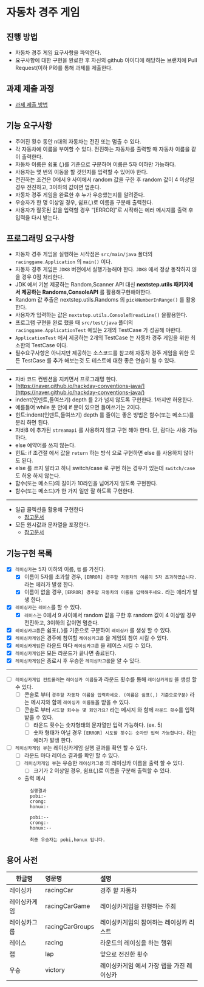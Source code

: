 # 자동차 경주 게임

## 진행 방법

* 자동차 경주 게임 요구사항을 파악한다.
* 요구사항에 대한 구현을 완료한 후 자신의 github 아이디에 해당하는 브랜치에 Pull Request(이하 PR)를 통해 과제를 제출한다.

## 과제 제출 과정

* [과제 제출 방법](https://github.com/next-step/nextstep-docs/tree/master/precourse)

## 기능 요구사항

- 주어진 횟수 동안 n대의 자동차는 전진 또는 멈출 수 있다.
- 각 자동차에 이름을 부여할 수 있다. 전진하는 자동차를 출력할 때 자동차 이름을 같이 출력한다.
- 자동차 이름은 쉼표 (,)를 기준으로 구분하며 이름은 5자 이하만 가능하다.
- 사용자는 몇 번의 이동을 할 것인지를 입력할 수 있어야 한다.
- 전진하는 조건은 0에서 9 사이에서 random 값을 구한 후 random 값이 4 이상일 경우 전진하고, 3이하의 값이면 멈춘다.
- 자동차 경주 게임을 완료한 후 누가 우승했는지를 알려준다.
- 우승자가 한 명 이상일 경우, 쉼표(,)로 이름을 구분해 출력한다.
- 사용자가 잘못된 값을 입력할 경우 “[ERROR]”로 시작하는 에러 메시지를 출력 후 입력을 다시 받는다.

## 프로그래밍 요구사항

- 자동차 경주 게임을 실행하는 시작점은 `src/main/java` 폴더의 `racinggame.Application` 의 `main()` 이다.
- 자동차 경주 게임은 `JDK8` 버전에서 실행가능해야 한다. `JDK8` 에서 정상 동작하지 않을 경우 0점 처리한다.
- JDK 에서 기본 제공하는 Random,Scanner API 대신 **nextstep.utils 패키지에서 제공하는 Randoms,ConsoleAPI** 를 활용해구현해야한다.
- Random 값 추출은 nextstep.utils.Randoms 의 `pickNumberInRange()` 를 활용한다.
- 사용자가 입력하는 값은 `nextstep.utils.Console의readLine()` 을활용한다.
- 프로그램 구현을 완료 했을 때 `src/test/java` 폴더의 `racinggame.ApplicationTest` 에있는 2개의 TestCase 가 성공해 야한다.
- `ApplicationTest` 에서 제공하는 2개의 TestCase 는 자동차 경주 게임을 위한 최소한의 TestCase 이다.
- 필수요구사항은 아니지만 제공하는 소스코드를 참고해 자동차 경주 게임을 위한 모든 TestCase 를 추가 해보는것 도 테스트에 대한 좋은 연습이 될 수 있다.

---

- 자바 코드 컨벤션을 지키면서 프로그래밍 한다.
- [https://naver.github.io/hackday-conventions-java/](https://naver.github.io/hackday-conventions-java/)
- indent(인덴트,들여쓰기) depth 를 2가 넘지 않도록 구현한다. 1까지만 허용한다.
- 예를들어 while 문 안에 if 문이 있으면 들여쓰기는 2이다.
- 힌트:indent(인덴트,들여쓰기) depth 를 줄이는 좋은 방법은 함수(또는 메소드)를 분리 하면 된다.
- 자바8 에 추가된 `streamapi` 를 사용하지 않고 구현 해야 한다. 단, 람다는 사용 가능하다.
- else 예약어를 쓰지 않는다.
- 힌트: if 조건절 에서 값을 `return` 하는 방식 으로 구현하면 else 를 사용하지 않아도 된다.
- else 를 쓰지 말라고 하니 switch/case 로 구현 하는 경우가 있는데 `switch/case` 도 허용 하지 않는다.
- 함수(또는 메소드)의 길이가 10라인을 넘어가지 않도록 구현한다.
- 함수(또는 메소드)가 한 가지 일만 잘 하도록 구현한다.

--- 

- 일급 콜렉션을 활용해 구현한다
  - [참고문서](https://developerfarm.wordpress.com/2012/02/01/object_calisthenics_)
- 모든 원시값과 문자열을 포장한다.
  - [참고문서](https://developerfarm.wordpress.com/2012/01/27/object_calisthenics_4)

## 기능구현 목록
- [x] `레이싱카`는 5자 이하의 이름, `랩` 를 가진다.
  - [x] 이름이 5자를 초과할 경우, `[ERROR] 경주할 자동차의 이름이 5자 초과하였습니다.` 라는 에러가 발생 한다.
  - [x] 이름이 없을 경우, `[ERROR] 경주할 자동차의 이름을 입력해주세요.` 라는 에러가 발생 한다.
- [x] `레이싱카`는 `레이스`를 할 수 있다.
  - [x] `레이스`는 0에서 9 사이에서 random 값을 구한 후 random 값이 4 이상일 경우 전진하고, 3이하의 값이면 멈춘다.
- [x] `레이싱카그룹`은 쉼표(`,`)를 기준으로 구분하여 `레이싱카` 를 생성 할 수 있다.
- [x] `레이싱카게임`은 경주에 참여할 `레이싱카그룹` 을 게임의 참여 시킬 수 있다.
- [x] `레이싱카게임`은 라운드 마다 `레이싱카그룹` 을 레이스 시킬 수 있다.
- [x] `레이싱카게임`은 모든 라운드가 끝나면 종료된다.
- [x] `레이싱카게임`은 종료시 후 우승한 `레이싱카그룹`을 알 수 있다.
---
- [ ] `레이싱카게임 컨트롤러`는 `레이싱카 이름들`과 라운드 횟수를 통해  `레이싱카게임` 을 생성 할 수 있다.
  - [ ] 콘솔로 부터 `경주할 자동차 이름을 입력하세요. (이름은 쉼표(,) 기준으로구분)` 라는 메시지와 함께 `레이싱카 이름들`을 받을 수 있다.
  - [ ] 콘솔로 부터 `시도할 회수는 몇 회인가요?` 라는 메시지 와 함께 `라운드 횟수`를 입력 받을 수 있다.
    - [ ] 라운드 횟수는 숫자형태의 문자열만 입력 가능하다. (ex. 5)
    - [ ] 숫자 형태가 아닐 경우 `[ERROR] 시도할 횟수는 숫자만 입력 가능합니다.` 라는 에러가 발생 한다.
- [ ] `레이싱카게임 뷰`는 레이싱카게임 실행 결과를 확인 할 수 있다. 
  - [ ] 라운드 마다 레이스 결과를 확인 할 수 있다.
  - [ ] `레이싱카게임 뷰`는 우승한 `레이싱카그룹` 의 레이싱카 이름을 출력 할 수 있다.
    - [ ] 크기가 2 이상일 경우, 쉼표(,)로 이름을 구분해 출력할 수 있다.
  - 출력 예시
    ```
      실행결과
      pobi:-
      crong:
      honux:-
    
      pobi:--
      crong:-
      honux:--
    
      최종 우승자는 pobi,honux 입니다.
      ```


## 용어 사전

| 한글명 | 영문명 | 설명 |
| ---------- | :--------- | :---------- |
| 레이싱카 | racingCar | 경주 할 자동차 |
| 레이싱카게임 | racingCarGame | 레이싱카게임을 진행하는 주최  |
| 레이싱카그룹 | racingCarGroups | 레이싱카게임의 참여하는 레이싱카 리스트 |
| 레이스 | racing | 라운드의 레이싱을 하는 행위 |
| 랩 | lap | 앞으로 전진한 횟수 | 
| 우승 | victory | 레이싱카게임 에서 가장 랩을 가진 레이싱카 |
